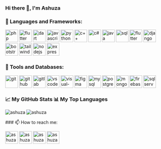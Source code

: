 ### Hi there 👋, I'm Ashuza

### 🧰 Languages and Frameworks:

<p>
<img src="https://img.icons8.com/color/48/000000/php.png" alt="php" width="40" height="40"/>
<img src="https://img.icons8.com/color/48/000000/flutter.png" alt="flutter" width="40" height="40"/>
<img src="https://img.icons8.com/color/48/000000/dart.png" alt="dart" width="40" height="40"/>
<img src="https://img.icons8.com/color/48/000000/javascript.png" alt="javascript" width="40" height="40"/>
<img src="https://img.icons8.com/color/48/000000/python.png" alt="python" width="40" height="40"/>
<img src="https://img.icons8.com/color/48/000000/c-plus-plus-logo.png" alt="c++" width="40" height="40"/>
<img src="https://img.icons8.com/color/48/000000/c-sharp-logo.png" alt="c#" width="40" height="40"/>
<img src="https://img.icons8.com/color/48/000000/java-coffee-cup-logo.png" alt="java" width="40" height="40"/>
<img src="https://img.icons8.com/color/48/000000/sql.png" alt="sql" width="40" height="40"/>
<img src="https://img.icons8.com/color/48/000000/flutter.png" alt="flutter" width="40" height="40"/>
<img src="https://img.icons8.com/color/48/000000/django.png" alt="django" width="40" height="40"/>
<img src="https://img.icons8.com/color/48/000000/bootstrap.png" alt="bootstrap" width="40" height="40"/>
<img src="https://img.icons8.com/color/48/000000/tailwindcss.png" alt="tailwindcss" width="40" height="40"/>
<img src="https://img.icons8.com/color/48/000000/nodejs.png" alt="nodejs" width="40" height="40"/>
<img src="https://img.icons8.com/color/48/000000/express.png" alt="express" width="40" height="40"/>
</p>

### 🧰 Tools and Databases:

<p>
<img src="https://img.icons8.com/color/48/000000/git.png" alt="git" width="40" height="40"/>
<img src="https://img.icons8.com/color/48/000000/github.png" alt="github" width="40" height="40"/>
<img src="https://img.icons8.com/color/48/000000/gitlab.png" alt="gitlab" width="40" height="40"/>
<img src="https://img.icons8.com/color/48/000000/visual-studio-code-2019.png" alt="vscode" width="40" height="40"/>
<img src="https://img.icons8.com/color/48/000000/visual-studio.png" alt="visual-studio" width="40" height="40"/>
<img src="https://img.icons8.com/color/48/000000/figma--v1.png" alt="figma" width="40" height="40"/>
<img src="https://img.icons8.com/color/48/000000/mysql-logo.png" alt="mysql" width="40" height="40"/>
<img src="https://img.icons8.com/color/48/000000/postgreesql.png" alt="postgresql" width="40" height="40"/>
<img src="https://img.icons8.com/color/48/000000/mongodb.png" alt="mongodb" width="40" height="40"/>
<img src="https://img.icons8.com/color/48/000000/firebase.png" alt="firebase" width="40" height="40"/>
<img src="https://img.icons8.com/color/48/000000/microsoft-sql-server.png" alt="sql server" width="40" height="40"/>
</p>

### 📈 My GitHub Stats 📊 My Top Languages

<p> <img src="https://github-readme-stats.vercel.app/api?username=AshDest&show_icons=true&theme=gotham" alt="ashuza" />
<img src="https://github-readme-stats.vercel.app/api/top-langs/?username=AshDest&langs_count=10&theme=gotham&layout=compact" alt="ashuza" />
</p>
### 📫 How to reach me:

<p>
<a href="https://twitter.com/ashuza_destin" target="blank"><img src="https://img.icons8.com/fluent/48/000000/twitter.png" alt="ashuza1" height="40" width="40" /></a>
<a href="https://www.linkedin.com/in/destin-ashuza-b826ab185" target="blank"><img src="https://img.icons8.com/color/48/000000/linkedin.png" alt="ashuza" height="40" width="40" /></a>
<a href="https://www.facebook.com/destin.ashuzamaheshe" target="blank"><img src="https://img.icons8.com/fluent/48/000000/facebook-new.png" alt="ashuza1" height="40" width="40" /></a>
<a href="https://www.instagram.com/ashuza_dest" target="blank"><img src="https://img.icons8.com/fluent/48/000000/instagram-new.png" alt="ashuza_dest" height="40" width="40" /></a>
</p>
